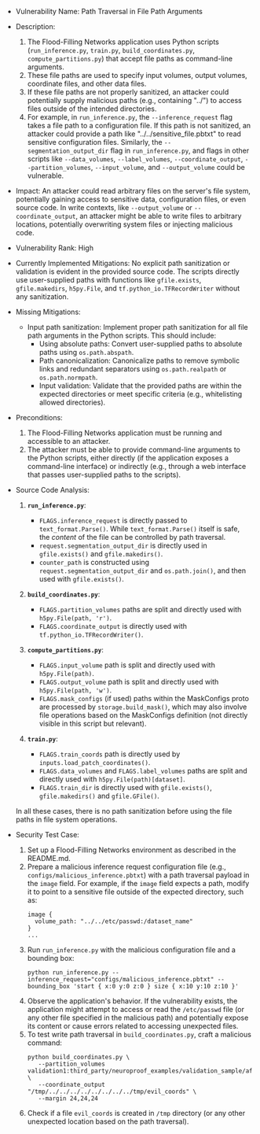 - Vulnerability Name: Path Traversal in File Path Arguments

- Description:
  1. The Flood-Filling Networks application uses Python scripts (`run_inference.py`, `train.py`, `build_coordinates.py`, `compute_partitions.py`) that accept file paths as command-line arguments.
  2. These file paths are used to specify input volumes, output volumes, coordinate files, and other data files.
  3. If these file paths are not properly sanitized, an attacker could potentially supply malicious paths (e.g., containing "../") to access files outside of the intended directories.
  4. For example, in `run_inference.py`, the `--inference_request` flag takes a file path to a configuration file. If this path is not sanitized, an attacker could provide a path like "../../sensitive_file.pbtxt" to read sensitive configuration files. Similarly, the `--segmentation_output_dir` flag in `run_inference.py`, and flags in other scripts like `--data_volumes`, `--label_volumes`, `--coordinate_output`, `--partition_volumes`, `--input_volume`, and `--output_volume` could be vulnerable.

- Impact:
  An attacker could read arbitrary files on the server's file system, potentially gaining access to sensitive data, configuration files, or even source code. In write contexts, like `--output_volume` or `--coordinate_output`, an attacker might be able to write files to arbitrary locations, potentially overwriting system files or injecting malicious code.

- Vulnerability Rank: High

- Currently Implemented Mitigations:
  No explicit path sanitization or validation is evident in the provided source code. The scripts directly use user-supplied paths with functions like `gfile.exists`, `gfile.makedirs`, `h5py.File`, and `tf.python_io.TFRecordWriter` without any sanitization.

- Missing Mitigations:
  - Input path sanitization: Implement proper path sanitization for all file path arguments in the Python scripts. This should include:
    - Using absolute paths: Convert user-supplied paths to absolute paths using `os.path.abspath`.
    - Path canonicalization: Canonicalize paths to remove symbolic links and redundant separators using `os.path.realpath` or `os.path.normpath`.
    - Input validation: Validate that the provided paths are within the expected directories or meet specific criteria (e.g., whitelisting allowed directories).

- Preconditions:
  1. The Flood-Filling Networks application must be running and accessible to an attacker.
  2. The attacker must be able to provide command-line arguments to the Python scripts, either directly (if the application exposes a command-line interface) or indirectly (e.g., through a web interface that passes user-supplied paths to the scripts).

- Source Code Analysis:
  1. **`run_inference.py`**:
     - `FLAGS.inference_request` is directly passed to `text_format.Parse()`. While `text_format.Parse()` itself is safe, the *content* of the file can be controlled by path traversal.
     - `request.segmentation_output_dir` is directly used in `gfile.exists()` and `gfile.makedirs()`.
     - `counter_path` is constructed using `request.segmentation_output_dir` and `os.path.join()`, and then used with `gfile.exists()`.

  2. **`build_coordinates.py`**:
     - `FLAGS.partition_volumes` paths are split and directly used with `h5py.File(path, 'r')`.
     - `FLAGS.coordinate_output` is directly used with `tf.python_io.TFRecordWriter()`.

  3. **`compute_partitions.py`**:
     - `FLAGS.input_volume` path is split and directly used with `h5py.File(path)`.
     - `FLAGS.output_volume` path is split and directly used with `h5py.File(path, 'w')`.
     - `FLAGS.mask_configs` (if used) paths within the MaskConfigs proto are processed by `storage.build_mask()`, which may also involve file operations based on the MaskConfigs definition (not directly visible in this script but relevant).

  4. **`train.py`**:
     - `FLAGS.train_coords` path is directly used by `inputs.load_patch_coordinates()`.
     - `FLAGS.data_volumes` and `FLAGS.label_volumes` paths are split and directly used with `h5py.File(path)[dataset]`.
     - `FLAGS.train_dir` is directly used with `gfile.exists()`, `gfile.makedirs()` and `gfile.GFile()`.

  In all these cases, there is no path sanitization before using the file paths in file system operations.

- Security Test Case:
  1. Set up a Flood-Filling Networks environment as described in the README.md.
  2. Prepare a malicious inference request configuration file (e.g., `configs/malicious_inference.pbtxt`) with a path traversal payload in the `image` field. For example, if the `image` field expects a path, modify it to point to a sensitive file outside of the expected directory, such as:
     ```
     image {
       volume_path: "../../etc/passwd:/dataset_name"
     }
     ...
     ```
  3. Run `run_inference.py` with the malicious configuration file and a bounding box:
     ```shell
     python run_inference.py --inference_request="configs/malicious_inference.pbtxt" --bounding_box 'start { x:0 y:0 z:0 } size { x:10 y:10 z:10 }'
     ```
  4. Observe the application's behavior. If the vulnerability exists, the application might attempt to access or read the `/etc/passwd` file (or any other file specified in the malicious path) and potentially expose its content or cause errors related to accessing unexpected files.
  5. To test write path traversal in `build_coordinates.py`, craft a malicious command:
     ```shell
     python build_coordinates.py \
        --partition_volumes validation1:third_party/neuroproof_examples/validation_sample/af.h5:af \
        --coordinate_output "/tmp/../../../../../../../../tmp/evil_coords" \
        --margin 24,24,24
     ```
  6. Check if a file `evil_coords` is created in `/tmp` directory (or any other unexpected location based on the path traversal).